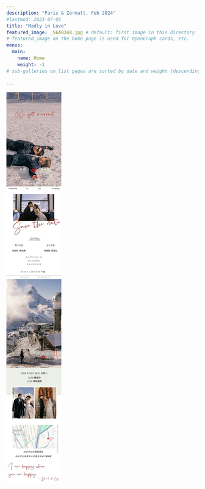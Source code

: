 ```yaml
---
description: "Paris & Zermatt, Feb 2024"
#lastmod: 2023-07-05
title: "Madly in Love"
featured_image: _S6A8348.jpg # default: first image in this directory
# featured_image on the home page is used for OpenGraph cards, etc.
menus:
  main:
    name: Home
    weight: -1
# sub-galleries on list pages are sorted by date and weight (descending)

---
```


![invitation](../data/invitation.jpg)